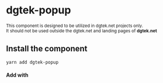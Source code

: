 # dgtek-popup

<sup>This component is designed to be utilized in dgtek.net projects only.<br>
It should not be used outside the dgtek.net and landing pages of **dgtek.net**</sup>

## Install the component

```
yarn add dgtek-popup
```

#### Add with <script> tag
###### (Not recommended)
```
<script src="https://registry.npmjs.org/dgtek-popup"></script>
```

## Import the component and it's styles

###### It'll be the global component Popup

```
import 'dgtek-popup'
import 'dgtek-popup/dist/dgtek-popup.css'
```

### Node.js

```
const Popup = require('dgtek-popup')
const PopupStyles = require('dgtek-popup/dist/dgtek-popup.css')
```

## Usage

###### Success (form has been submitted)
```
<Popup type="success" :opened="popupOpened" />
```
###### Error (contact form error)
```
<Popup type="error" :opened="popupOpened" />
```
###### Disabled (contact form submission is disabled)
```
<Popup type="disabled" :opened="popupOpened" />
```
###### Any other message

You can send any info to component Popup through the prop `data`
```
<Popup :data="popupContent" :opened="popupOpened" />
```
where
```
popupContent: {
  header: '...',
  color: '#000',
  text: '...'
}
```

________________________

#### You can add the global styles and fonts to the project from this package

You can install the fonts and variables of pineapple.net.au projects so:

###### main.js
```
import 'pineapple-popup/css/fonts.scss'
import 'pineapple-popup/css/variables.scss'
```

You can install global styles of pineapple.net.au projects so:

###### App.vue
```
import 'pineapple-popup/css/main.css'
```
